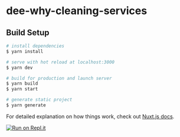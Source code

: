 # dee-why-cleaning-services

## Build Setup

```bash
# install dependencies
$ yarn install

# serve with hot reload at localhost:3000
$ yarn dev

# build for production and launch server
$ yarn build
$ yarn start

# generate static project
$ yarn generate
```

For detailed explanation on how things work, check out [Nuxt.js docs](https://nuxtjs.org).


[![Run on Repl.it](https://repl.it/badge/github/furaxdev/dee-why)](https://repl.it/github/furaxdev/dee-why)